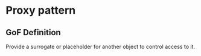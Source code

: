 # Proxy pattern

## GoF Definition

Provide a surrogate or placeholder for another object to control access to it.
